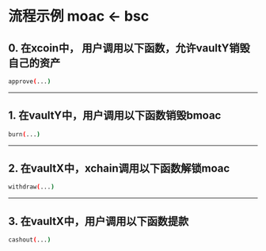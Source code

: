 
# 流程示例 moac  <-  bsc

## 0. 在xcoin中， 用户调用以下函数，允许vaultY销毁自己的资产
```bash
approve(...)
```
---

## 1. 在vaultY中，用户调用以下函数销毁bmoac
```bash
burn(...)
```
---

## 2. 在vaultX中，xchain调用以下函数解锁moac
```bash
withdraw(...)
```
---

## 3. 在vaultX中，用户调用以下函数提款
```bash
cashout(...)
```